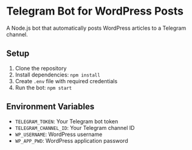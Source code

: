 # Telegram Bot for WordPress Posts

A Node.js bot that automatically posts WordPress articles to a Telegram channel.

## Setup
1. Clone the repository
2. Install dependencies: `npm install`
3. Create `.env` file with required credentials
4. Run the bot: `npm start`

## Environment Variables
- `TELEGRAM_TOKEN`: Your Telegram bot token
- `TELEGRAM_CHANNEL_ID`: Your Telegram channel ID
- `WP_USERNAME`: WordPress username
- `WP_APP_PWD`: WordPress application password

